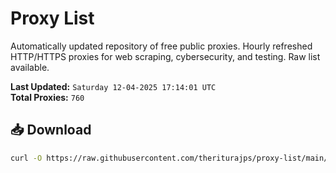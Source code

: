 # Proxy List

Automatically updated repository of free public proxies. Hourly refreshed HTTP/HTTPS proxies for web scraping, cybersecurity, and testing. Raw list available.

**Last Updated:** `Saturday 12-04-2025 17:14:01 UTC`  
**Total Proxies:** `760`

## 📥 Download
```bash
curl -O https://raw.githubusercontent.com/theriturajps/proxy-list/main/proxies.txt
